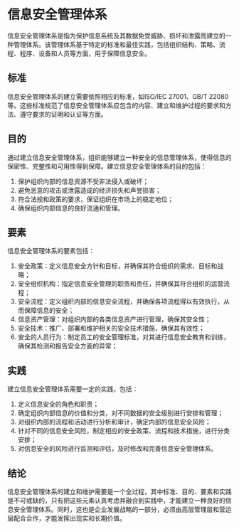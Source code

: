 # 信息安全管理体系

信息安全管理体系是指为保护信息系统及其数据免受威胁、损坏和泄露而建立的一种管理体系。该管理体系基于特定的标准和最佳实践，包括组织结构、策略、流程、程序、设备和人员等方面，用于保障信息安全。

## 标准

信息安全管理体系的建立需要依照相应的标准，如ISO/IEC 27001、GB/T 22080等。这些标准规范了信息安全管理体系应包含的内容、建立和维护过程的要求和方法、遵守要求的证明和认证等方面。

## 目的

通过建立信息安全管理体系，组织能够建立一种安全的信息管理体系，使得信息的保密性、完整性和可用性得到保障。建立信息安全管理体系的目的包括：

1. 保护组织内部的信息资源不受非法侵入或破坏；
2. 避免恶意的攻击或泄露造成的经济损失和声誉损害；
3. 符合法规和政策的要求，保证组织在市场上的稳定地位；
4. 确保组织内部信息的良好流通和管理。

## 要素

信息安全管理体系的要素包括：

1. 安全政策：定义信息安全方针和目标，并确保其符合组织的需求、目标和战略；
2. 安全组织机构：指定信息安全管理的职责和责任，并确保其符合组织的运营流程；
3. 安全流程：定义组织内部的信息安全流程，并确保各项流程得以有效执行，从而保障信息的安全；
4. 信息资产管理：对组织内部的各类信息资产进行管理，确保其安全性；
5. 安全技术：推广、部署和维护相关的安全技术措施，确保其有效性；
6. 安全的人员行为：制定员工的安全管理标准，对其进行信息安全教育和训练，确保其检测和报告安全方面的异常；

## 实践

建立信息安全管理体系需要一定的实践，包括：

1. 定义信息安全的角色和职责；
2. 确定组织内部信息的价值和分类，对不同数据的安全级别进行安排和管理；
3. 对组织内部的流程和活动进行分析和审计，确定内部的信息安全风险；
4. 针对不同的信息安全风险，制定相应的安全政策、流程和技术措施，进行分类安排；
5. 对信息安全的风险进行监测和评估，及时修改和完善信息安全管理体系。

## 结论

信息安全管理体系的建立和维护需要是一个全过程，其中标准、目的、要素和实践是不可或缺的，只有把这些元素认真考虑并融合到实践中，才能建立一种良好的信息安全管理体系。同时，这也是企业发展战略的一部分，必须由高层管理层和营运层配合合作，才能发挥出现实和长期价值。